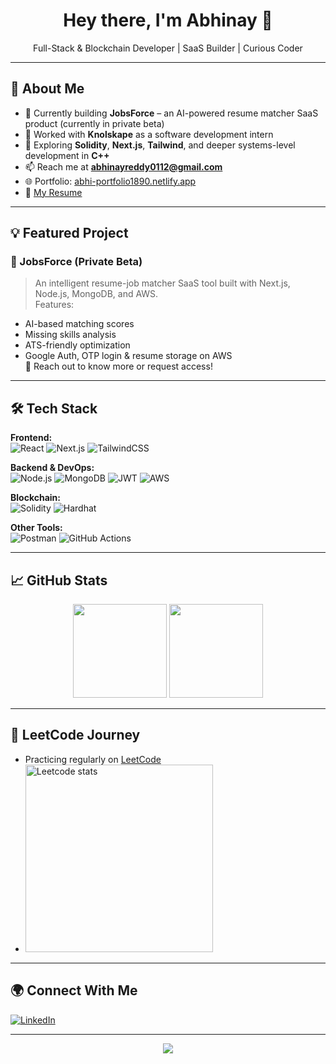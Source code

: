 <h1 align="center">Hey there, I'm Abhinay 👋</h1>
<p align="center">Full-Stack & Blockchain Developer | SaaS Builder | Curious Coder</p>

---

## 🚀 About Me

- 🔭 Currently building **JobsForce** – an AI-powered resume matcher SaaS product (currently in private beta)
- 💼 Worked with **Knolskape** as a software development intern
- 🌱 Exploring **Solidity**, **Next.js**, **Tailwind**, and deeper systems-level development in **C++**
- 📫 Reach me at **abhinayreddy0112@gmail.com**
- 🌐 Portfolio: [abhi-portfolio1890.netlify.app](https://abhi-portfolio1890.netlify.app)
- 📄 [My Resume](https://drive.google.com/file/d/1NQCN3nq7ShLkADGlvmr2_SQGhI6FdEVX/view?usp=drive_link)

---

## 💡 Featured Project

### 🧠 JobsForce (Private Beta)
> An intelligent resume-job matcher SaaS tool built with Next.js, Node.js, MongoDB, and AWS.  
> Features:
- AI-based matching scores
- Missing skills analysis
- ATS-friendly optimization
- Google Auth, OTP login & resume storage on AWS  
💬 Reach out to know more or request access!

---

## 🛠️ Tech Stack

**Frontend:**  
![React](https://img.shields.io/badge/-React-61DAFB?logo=react&logoColor=white&style=flat-square)
![Next.js](https://img.shields.io/badge/-Next.js-black?logo=next.js&style=flat-square)
![TailwindCSS](https://img.shields.io/badge/-TailwindCSS-38B2AC?logo=tailwind-css&logoColor=white&style=flat-square)

**Backend & DevOps:**  
![Node.js](https://img.shields.io/badge/-Node.js-339933?logo=node.js&logoColor=white&style=flat-square)
![MongoDB](https://img.shields.io/badge/-MongoDB-47A248?logo=mongodb&logoColor=white&style=flat-square)
![JWT](https://img.shields.io/badge/-JWT-black?logo=jsonwebtokens&style=flat-square)
![AWS](https://img.shields.io/badge/-AWS-232F3E?logo=amazon-aws&logoColor=white&style=flat-square)

**Blockchain:**  
![Solidity](https://img.shields.io/badge/-Solidity-363636?logo=solidity&logoColor=white&style=flat-square)
![Hardhat](https://img.shields.io/badge/-Hardhat-F9DC3E?style=flat-square&logo=ethereum)

**Other Tools:**  
![Postman](https://img.shields.io/badge/-Postman-FF6C37?logo=postman&logoColor=white&style=flat-square)
![GitHub Actions](https://img.shields.io/badge/-GitHub_Actions-2088FF?logo=github-actions&logoColor=white&style=flat-square)

---

## 📈 GitHub Stats

<p align="center">
  <img src="https://github-readme-stats.vercel.app/api?username=abhi-apple&show_icons=true&theme=radical&hide_border=true" height="150" />
  <img src="https://github-readme-streak-stats.herokuapp.com/?user=abhi-apple&theme=radical&hide_border=true" height="150" />
</p>

---

## 🧠 LeetCode Journey

- Practicing regularly on [LeetCode](https://leetcode.com/abhinay-thor/)
- <img src="https://leetcard.jacoblin.cool/abhinay-thor?theme=unicorn&ext=contest" width="300" alt="Leetcode stats" />

---

## 🌍 Connect With Me

[![LinkedIn](https://img.shields.io/badge/-LinkedIn-0077B5?logo=linkedin&logoColor=white&style=flat-square)](https://www.linkedin.com/in/abhinay-reddy-9375a1203/)

---

<!-- Profile visitors counter (optional) -->
<p align="center">
  <img src="https://visitcount.itsvg.in/api?id=abhi-apple&icon=2&color=3" />
</p>
